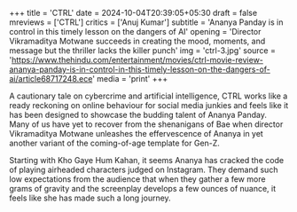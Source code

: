 +++
title = 'CTRL'
date = 2024-10-04T20:39:05+05:30
draft = false
mreviews = ['CTRL']
critics = ['Anuj Kumar']
subtitle = 'Ananya Panday is in control in this timely lesson on the dangers of AI'
opening = 'Director Vikramaditya Motwane succeeds in creating the mood, moments, and message but the thriller lacks the killer punch'
img = 'ctrl-3.jpg'
source = 'https://www.thehindu.com/entertainment/movies/ctrl-movie-review-ananya-panday-is-in-control-in-this-timely-lesson-on-the-dangers-of-ai/article68717248.ece'
media = 'print'
+++

A cautionary tale on cybercrime and artificial intelligence, CTRL works like a ready reckoning on online behaviour for social media junkies and feels like it has been designed to showcase the budding talent of Ananya Panday. Many of us have yet to recover from the shenanigans of Bae when director Vikramaditya Motwane unleashes the effervescence of Ananya in yet another variant of the coming-of-age template for Gen-Z.

Starting with Kho Gaye Hum Kahan, it seems Ananya has cracked the code of playing airheaded characters judged on Instagram. They demand such low expectations from the audience that when they gather a few more grams of gravity and the screenplay develops a few ounces of nuance, it feels like she has made such a long journey.

